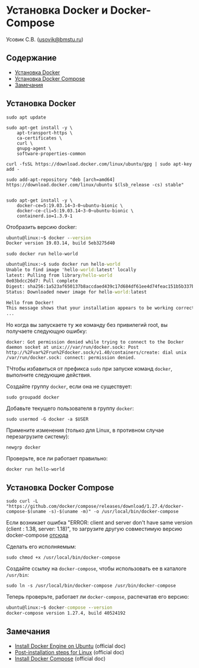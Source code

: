 # Установка Docker и Docker-Compose

Усовик С.В. (usovik@bmstu.ru)



## Содержание

- [Установка Docker](#Установка-Docker)
- [Установка Docker Compose](#Установка-Docker-Compose)
- [Замечания](#Замечания)


## Установка Docker

```
sudo apt update

sudo apt-get install -y \
    apt-transport-https \
    ca-certificates \
    curl \
    gnupg-agent \
    software-properties-common

curl -fsSL https://download.docker.com/linux/ubuntu/gpg | sudo apt-key add -

sudo add-apt-repository "deb [arch=amd64] https://download.docker.com/linux/ubuntu $(lsb_release -cs) stable"


sudo apt-get install -y \
    docker-ce=5:19.03.14~3-0~ubuntu-bionic \
    docker-ce-cli=5:19.03.14~3-0~ubuntu-bionic \
    containerd.io=1.3.9-1
```

Отобразить версию docker:
```cmd
ubuntu@linux:~$ docker --version
Docker version 19.03.14, build 5eb3275d40
```

`sudo docker run hello-world`

```cmd
ubuntu@linux:~$ sudo docker run hello-world
Unable to find image 'hello-world:latest' locally
latest: Pulling from library/hello-world
0e03bdcc26d7: Pull complete 
Digest: sha256:1a523af650137b8accdaed439c17d684df61ee4d74feac151b5b337bd29e7eec
Status: Downloaded newer image for hello-world:latest

Hello from Docker!
This message shows that your installation appears to be working correctly.
...
```

Но когда вы запускаете ту же команду без привилегий root, вы получаете следующую ошибку:

```
docker: Got permission denied while trying to connect to the Docker daemon socket at unix:///var/run/docker.sock: Post http://%2Fvar%2Frun%2Fdocker.sock/v1.40/containers/create: dial unix /var/run/docker.sock: connect: permission denied.
```

TЧтобы избавиться от префикса `sudo` при запуске команд `docker`, выполните следующие действия.

Создайте группу `docker`, если она не существует:

`sudo groupadd docker`

Добавьте текущего пользователя в группу `docker`:

 `sudo usermod -G docker -a $USER`

Примените изменения (только для Linux, в противном случае перезагрузите систему):

`newgrp docker`

Проверьте, все ли работает правильно:

`docker run hello-world`


## Установка Docker Compose

`sudo curl -L "https://github.com/docker/compose/releases/download/1.27.4/docker-compose-$(uname -s)-$(uname -m)" -o /usr/local/bin/docker-compose`

Если возникает ошибка "ERROR: client and server don't have same version (client : 1.38, server: 1.18)", то загрузите другую совместимую версию docker-compose [отсюда](../docker/compose/releases)

Сделать его исполняемым:

`sudo chmod +x /usr/local/bin/docker-compose`

Создайте ссылку на `docker-compose`, чтобы использовать ее в каталоге `/usr/bin`:

`sudo ln -s /usr/local/bin/docker-compose /usr/bin/docker-compose`

Теперь проверьте, работает ли `docker-compose`, распечатав его версию:

```cmd
ubuntu@linux:~$ docker-compose --version
docker-compose version 1.27.4, build 40524192
```


## Замечания

- [Install Docker Engine on Ubuntu](https://docs.docker.com/engine/install/ubuntu/) (official doc)
- [Post-installation steps for Linux](https://docs.docker.com/engine/install/linux-postinstall/) (official doc)
- [Install Docker Compose](https://docs.docker.com/compose/install/) (official doc)